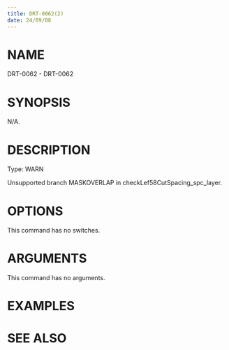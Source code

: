 ```yaml
---
title: DRT-0062(2)
date: 24/09/08
---
```


# NAME

DRT-0062 - DRT-0062

# SYNOPSIS

N/A.

# DESCRIPTION

Type: WARN

Unsupported branch MASKOVERLAP in checkLef58CutSpacing_spc_layer.

# OPTIONS

This command has no switches.

# ARGUMENTS

This command has no arguments.

# EXAMPLES

# SEE ALSO
